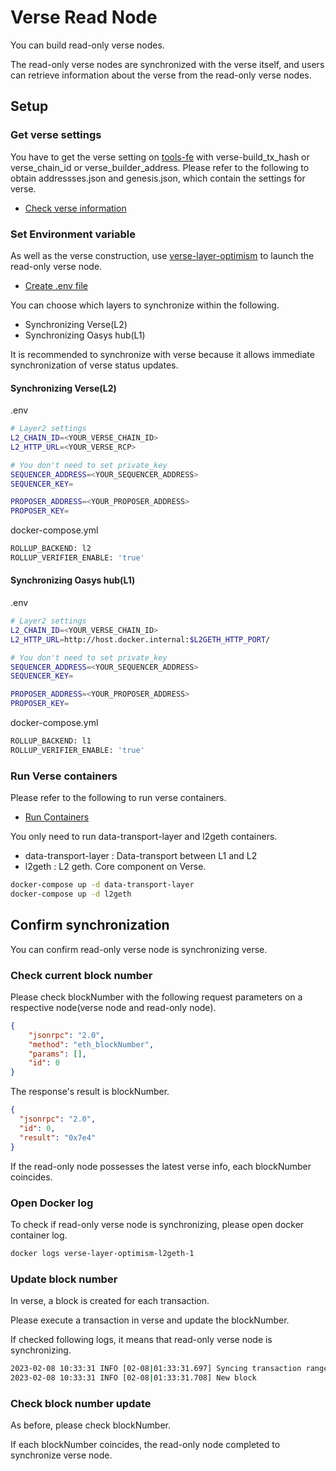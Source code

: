 # Verse Read Node
You can build read-only verse nodes.

The read-only verse nodes are synchronized with the verse itself, and users can retrieve information about the verse from the read-only verse nodes.

## Setup
### Get verse settings
You have to get the verse setting on [tools-fe](https://tools-fe.oasys.games/check-verse) with verse-build_tx_hash or verse_chain_id or verse_builder_address. Please refer to the following to obtain addressses.json and genesis.json, which contain the settings for verse.

- [Check verse information](https://docs.oasys.games/docs/verse-developer/how-to-build-verse/1-2-manual#4-2-check-verse-information)

### Set Environment variable
As well as the verse construction, use [verse-layer-optimism](https://github.com/oasysgames/verse-layer-optimism) to launch the read-only verse node.

- [Create .env file](https://docs.oasys.games/docs/verse-developer/how-to-build-verse/1-2-manual#5-create-env-file)

You can choose which layers to synchronize within the following. 

- Synchronizing Verse(L2)
- Synchronizing Oasys hub(L1)

It is recommended to synchronize with verse because it allows immediate synchronization of verse status updates.

#### Synchronizing Verse(L2)
.env
```bash
# Layer2 settings
L2_CHAIN_ID=<YOUR_VERSE_CHAIN_ID>
L2_HTTP_URL=<YOUR_VERSE_RCP>

# You don't need to set private_key
SEQUENCER_ADDRESS=<YOUR_SEQUENCER_ADDRESS>
SEQUENCER_KEY=

PROPOSER_ADDRESS=<YOUR_PROPOSER_ADDRESS>
PROPOSER_KEY=
```

docker-compose.yml
```bash
ROLLUP_BACKEND: l2
ROLLUP_VERIFIER_ENABLE: 'true'
```

#### Synchronizing Oasys hub(L1)

.env
```bash
# Layer2 settings
L2_CHAIN_ID=<YOUR_VERSE_CHAIN_ID>
L2_HTTP_URL=http://host.docker.internal:$L2GETH_HTTP_PORT/

# You don't need to set private_key
SEQUENCER_ADDRESS=<YOUR_SEQUENCER_ADDRESS>
SEQUENCER_KEY=

PROPOSER_ADDRESS=<YOUR_PROPOSER_ADDRESS>
PROPOSER_KEY=
```

docker-compose.yml
```bash
ROLLUP_BACKEND: l1
ROLLUP_VERIFIER_ENABLE: 'true'
```


### Run Verse containers
Please refer to the following to run verse containers.

- [Run Containers](https://docs.oasys.games/docs/verse-developer/how-to-build-verse/1-2-manual#6-run-containers)

You only need to run data-transport-layer and l2geth containers.

- data-transport-layer : Data-transport between L1 and L2
- l2geth : L2 geth. Core component on Verse. 

```bash
docker-compose up -d data-transport-layer
docker-compose up -d l2geth
```

## Confirm synchronization
You can confirm read-only verse node is synchronizing verse. 

### Check current block number
Please check blockNumber with the following request parameters on a respective node(verse node and read-only node).

```json
{
    "jsonrpc": "2.0",
    "method": "eth_blockNumber",
    "params": [],
    "id": 0
}
```

The response's result is blockNumber.
```json
{
  "jsonrpc": "2.0",
  "id": 0,
  "result": "0x7e4"
}
```

If the read-only node possesses the latest verse info, each blockNumber coincides.  

### Open Docker log
To check if read-only verse node is synchronizing, please open docker container log.

```bash
docker logs verse-layer-optimism-l2geth-1
```

### Update block number
In verse, a block is created for each transaction.

Please execute a transaction in verse and update the blockNumber.

If checked following logs, it means that read-only verse node is synchronizing.
```bash
2023-02-08 10:33:31 INFO [02-08|01:33:31.697] Syncing transaction range                start=2047 end=2047 backend=l2
2023-02-08 10:33:31 INFO [02-08|01:33:31.708] New block                                index=2047 l1-timestamp=1675820010 l1-blocknumber=762673 tx-hash=0x4ecebfaad3c98a0337ad122e11db2b30d20ac4e5ada757193e1ce03e2957b7e4 queue-orign=sequencer gas=2448863 fees=0 elapsed=6.310ms
```

### Check block number update
As before, please check blockNumber.

If each blockNumber coincides, the read-only node completed to synchronize verse node.
